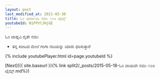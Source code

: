 ```yaml
---
layout: post
last_modified_at: 2021-03-30
title: ಓಂ ಧರ್ಮಾಯ ನಮಃ ೧೦೮ ಟೈಮ್ಸ್
youtubeId: N1FPVlJHjGE
---
```

 
 
 ಓಂ ಜಾಹ್ನವಿ ದೃತೇ ನಮಃ  
 
 -  ತನ್ನ ಕಿರೀಟದ ಮೇಲೆ ಗಂಗಾ ನದಿಯನ್ನು ಯಾರು ಧರಿಸುತ್ತಾರೆ 
 
  
 
  
 
 
 
 
 
 


{% include youtubePlayer.html id=page.youtubeId %}
 
[Next]({{ site.baseurl }}{% link  split2/_posts/2015-05-18-ಓಂ ವಾಯವೇ ನಮಃ ೧೦೮ ಟೈಮ್ಸ್.md%})
 
